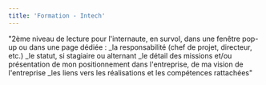 ```yaml
---
title: 'Formation - Intech'
---
```

"2ème niveau de lecture pour l'internaute, en survol, dans une fenêtre pop-up ou dans une page dédiée :
_la responsabilité (chef de projet, directeur, etc.)
_le statut, si stagiaire ou alternant
_le détail des missions et/ou présentation de mon positionnement dans l'entreprise, de ma vision de l'entreprise
_les liens vers les réalisations et les compétences rattachées"
